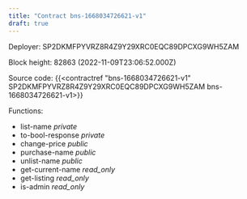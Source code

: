 ```yaml
---
title: "Contract bns-1668034726621-v1"
draft: true
---
```

Deployer: SP2DKMFPYVRZ8R4Z9Y29XRC0EQC89DPCXG9WH5ZAM


 



Block height: 82863 (2022-11-09T23:06:52.000Z)

Source code: {{<contractref "bns-1668034726621-v1" SP2DKMFPYVRZ8R4Z9Y29XRC0EQC89DPCXG9WH5ZAM bns-1668034726621-v1>}}

Functions:

* list-name _private_
* to-bool-response _private_
* change-price _public_
* purchase-name _public_
* unlist-name _public_
* get-current-name _read_only_
* get-listing _read_only_
* is-admin _read_only_
